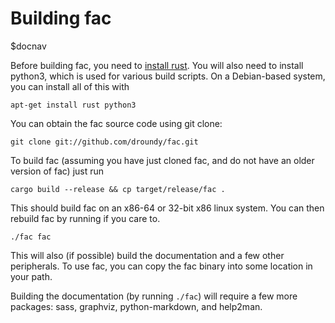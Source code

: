 # Building fac

$docnav

Before building fac, you need to [install rust](https://rustup.rs).
You will also need to install python3, which is used for various build
scripts.  On a Debian-based
system, you can install all of this with

    apt-get install rust python3

You can obtain the fac source code using git clone:

    git clone git://github.com/droundy/fac.git

To build fac (assuming you have just cloned fac, and do not have an
older version of fac) just run

    cargo build --release && cp target/release/fac .

This should build fac on an x86-64 or 32-bit x86 linux system.  You
can then rebuild fac by running if you care to.

    ./fac fac

This will also (if possible) build the documentation and a few other
peripherals.  To use fac, you can copy the fac binary into some
location in your path.

Building the documentation (by running `./fac`) will require a few
more packages: sass, graphviz, python-markdown, and help2man.
